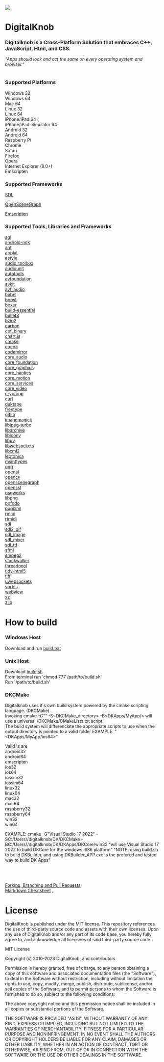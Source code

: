 ![](http://digitalknob.com/Digitalknob/Digitalknob/logo.png)
# DigitalKnob

<!-- [![Gitter](https://badges.gitter.im/DigitalKnob/community.svg)](https://gitter.im/DigitalKnob/community?utm_source=badge&utm_medium=badge&utm_campaign=pr-badge) -->

### Digitalknob is a Cross-Platform Solution that embraces C++, JavaScript, Html, and CSS.
*"Apps should look and act the same on every operating system and browser."* <br><br>

### Supported Platforms
Windows 32 <br>
Windows 64 <br>
Mac 64 <br>
Linux 32 <br>
Linux 64 <br>
iPhone/iPad 64 (<br>
iPhone/iPad-Simulator 64 <br>
Android 32 <br>
Android 64 <br>
Raspberry Pi <br>
Chrome <br>
Safari <br>
Firefox <br>
Opera <br>
Internet Explorer (9.0+) <br>
Emscripten <br>

### Supported Frameworks
[SDL](https://github.com/spurious/SDL-mirror) <br>
<!-- [SFML](https://github.com/SFML/SFML) -->
[OpenSceneGraph](https://github.com/openscenegraph/osg) <br>
<!-- [OpenFrameworks](https://github.com/openframeworks/openFrameworks) -->
[Emscripten](https://github.com/kripken/emscripten) <br>

### Supported Tools, Libraries and Frameworks
[agl](https://developer.apple.com/documentation/agl/agl?language=objc) <br>
[android-ndk](https://github.com/android/ndk) <br>
[ant](https://github.com/apache/ant) <br>
[appkit](https://developer.apple.com/documentation/appkit?language=objc) <br>
[astyle](http://astyle.sourceforge.net/) <br>
[audio_toolbox](https://developer.apple.com/documentation/audiotoolbox?language=objc) <br>
[audiounit](https://developer.apple.com/documentation/audiotoolbox/audiounit?language=objc) <br>
[autotools](https://www.gnu.org/software/automake/manual/html_node/Autotools-Introduction.html) <br>
[avfoundation](https://developer.apple.com/documentation/avfoundation?language=objc) <br>
[avkit](https://developer.apple.com/documentation/avkit?language=objc) <br>
[avf_audio](https://developer.apple.com/documentation/avfaudio?language=objc) <br>
[babel](https://github.com/babel/babel) <br>
[boost](https://github.com/boostorg/boost) <br>
[boxer](https://github.com/aaronmjacobs/Boxer) <br>
[build-essential](https://packages.ubuntu.com/focal/build-essential) <br>
[bullet3](https://github.com/bulletphysics/bullet3) <br>
[bzip2](https://github.com/asimonov-im/bzip2) <br>
[carbon](https://developer.apple.com/documentation/coreservices/carbon_core) <br>
[cef_binary](https://bitbucket.org/chromiumembedded/cef) <br>
[chart.js](https://github.com/chartjs/Chart.js) <br>
[cmake](https://cmake.org) <br>
[cocoa](https://developer.apple.com/library/archive/documentation/Cocoa/Conceptual/CocoaFundamentals/WhatIsCocoa/WhatIsCocoa.html) <br>
[codemirror](https://github.com/codemirror/CodeMirror) <br>
[core_audio](https://developer.apple.com/library/archive/documentation/MusicAudio/Conceptual/CoreAudioOverview/WhatisCoreAudio/WhatisCoreAudio.html) <br>
[core_foundation](https://developer.apple.com/documentation/corefoundation) <br>
[core_graphics](https://developer.apple.com/documentation/coregraphics?language=objc) <br>
[core_haptics](https://developer.apple.com/documentation/corehaptics?language=objc) <br>
[core_motion](https://developer.apple.com/documentation/coremotion?language=objc) <br>
[core_services](https://developer.apple.com/documentation/coregraphics?language=objc) <br>
[core_video](https://developer.apple.com/documentation/corevideo) <br>
[cryptopp](https://github.com/weidai11/cryptopp) <br>
[curl](https://github.com/bagder/curl) <br>
[duktape](https://github.com/svaarala/duktape) <br>
[freetype](https://github.com/vinniefalco/FreeType) <br>
[giflib](http://sourceforge.net/projects/giflib/files/) <br>
[imagemagick](https://github.com/ImageMagick/ImageMagick/tree/master/Magick%2B%2B) <br>
[libjpeg-turbo](https://github.com/libjpeg-turbo/libjpeg-turbo) <br>
[libarchive](https://github.com/libarchive/libarchive) <br>
[libiconv](http://gnuwin32.sourceforge.net/packages/libiconv.htm) <br>
[libuv](https://github.com/libuv/libuv) <br>
[libwebsockets](https://github.com/warmcat/libwebsockets) <br>
[libxml2](http://xmlsoft.org/) <br>
[leptonica](https://github.com/DanBloomberg/leptonica) <br>
[msinttypes](https://github.com/chemeris/msinttypes)<br>
[ogg](https://github.com/gcp/libogg) <br>
[openal](https://github.com/apportable/openal-soft) <br>
[opencv](https://github.com/opencv/opencv) <br>
[openscenegraph](https://github.com/openscenegraph/osg) <br>
[openssl](http://www.npcglib.org/~stathis/blog/precompiled-openssl/) <br>
[osgworks](https://github.com/mccdo/osgworks) <br>
[libpng](https://github.com/coapp-packages/libpng) <br>
[pofodo](http://podofo.sourceforge.net) <br>
[pugixml](https://github.com/zeux/pugixml) <br>
[rmlui](https://github.com/mikke89/RmlUi) <br>
[rtmidi](https://github.com/thestk/rtmidi) <br>
[sdl](https://github.com/libsdl-org/SDL) <br>
[sdl2_gif](http://themealena.fr/html/SDL_GIFlib.php) <br>
[sdl_image](https://www.libsdl.org/projects/SDL_image/) <br>
[sdl_mixer](https://github.com/aduros/SDL_mixer) <br>
[sdl_ttf](https://www.libsdl.org/projects/SDL_ttf/) <br>
[sfml](https://github.com/SFML/SFML) <br>
[smpeg2](https://github.com/ErintLabs/SDL_mixer/tree/master/external/smpeg2-2.0.0) <br>
[stackwalker](https://stackwalker.codeplex.com/) <br>
[threadpool](http://threadpool.sourceforge.net/) <br>
[tidy-html5](http://tidy.sourceforge.net/) <br>
[tiff](https://github.com/LuaDist/libtiff) <br>
[uwebsockets](https://github.com/uNetworking/uWebSockets) <br>
[vorbis](https://github.com/soundcloud/vorbis) <br>
[webview](https://developer.android.com/reference/android/webkit/WebView.html) <br>
[xz](https://github.com/nobled/xz) <br>
[zlib](https://github.com/madler/zlib) <br>


# How to build
### Windows Host
Download and run [build.bat](https://github.com/aquawicket/DigitalKnob/releases/download/1.0b/build.cmd) 

### Unix Host
Download [build.sh](https://github.com/aquawicket/DigitalKnob/releases/download/1.0b/build.sh) <br>
From terminal run 'chmod 777 /path/to/build.sh' <br>
Run '/path/to/build.sh'

### DKCMake
Digitalknob uses it's own build system powered by the cmake scripting language. (DKCMake) <br>
Invoking cmake -G"<generator>" -S<DKCMake_directory> -B<DKApps/MyApp/<OS>> will use a universal /DKCMake/CMakeLists.txt script. <br>
The build system will differenciate the appropriate scripts to use when the output directory is pointed to a valid <OS> folder
EXAMPLE: "<DKApps/MyApp/ios64>" <br>

Valid <OS>'s are <br>
android32 <br>
android64 <br>
emscripten <br>
ios32 <br>
ios64 <br>
iossim32 <br>
iossim64 <br>
linux32 <br>
linux64 <br>
mac32 <br>
mac64 <br>
raspberry32 <br>
raspberry64 <br>
win32 <br>
win64 <br>

EXAMPLE: cmake -G"Visual Studio 17 2022" -SC:/Users/<username>/digitalknob/DK/DKCMake -BC:/Users/<username>/digitalknob/DK/DKApps/DKCore/win32
	"will use Visual Studio 17 2022 to build DKCore for the windows i686 platform"
"NOTE: using build.sh to build DKBuilder, and using DKBuilder_APP.exe is the prefered and tested way to build DK Apps" 




<br><br><br>
[Forking, Branching and Pull Requests](https://github.com/Kunena/Kunena-Forum/wiki/Create-a-new-branch-with-git-and-manage-branches)<br>
[Markdown Cheatsheet](https://github.com/adam-p/markdown-here/wiki/Markdown-Cheatsheet)
[.](http://aquawicket.github.io/DigitalKnob/DKPlugins/index.html)


# License
DigitalKnob is published under the MIT license. 
This repository references the use of third-party source code and assets with their own licenses. Upon any use of DigitalKnob and/or any part of its code base, you hereby fully agree to, and acknowledge all licensees of said third-party source code.

MIT License

Copyright (c) 2010-2023 DigitalKnob, and contributors

Permission is hereby granted, free of charge, to any person obtaining a copy
of this software and associated documentation files (the "Software"), to deal
in the Software without restriction, including without limitation the rights
to use, copy, modify, merge, publish, distribute, sublicense, and/or sell
copies of the Software, and to permit persons to whom the Software is
furnished to do so, subject to the following conditions:

The above copyright notice and this permission notice shall be included in all
copies or substantial portions of the Software.

THE SOFTWARE IS PROVIDED "AS IS", WITHOUT WARRANTY OF ANY KIND, EXPRESS OR
IMPLIED, INCLUDING BUT NOT LIMITED TO THE WARRANTIES OF MERCHANTABILITY,
FITNESS FOR A PARTICULAR PURPOSE AND NONINFRINGEMENT. IN NO EVENT SHALL THE
AUTHORS OR COPYRIGHT HOLDERS BE LIABLE FOR ANY CLAIM, DAMAGES OR OTHER
LIABILITY, WHETHER IN AN ACTION OF CONTRACT, TORT OR OTHERWISE, ARISING FROM,
OUT OF OR IN CONNECTION WITH THE SOFTWARE OR THE USE OR OTHER DEALINGS IN THE
SOFTWARE.
